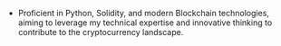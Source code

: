 - Proficient in Python, Solidity, and modern Blockchain technologies, aiming to leverage my technical expertise and innovative thinking to contribute to the cryptocurrency landscape. 

<!---
Jvvne/Jvvne is a ✨ special ✨ repository because its `README.md` (this file) appears on your GitHub profile.
You can click the Preview link to take a look at your changes.
--->
